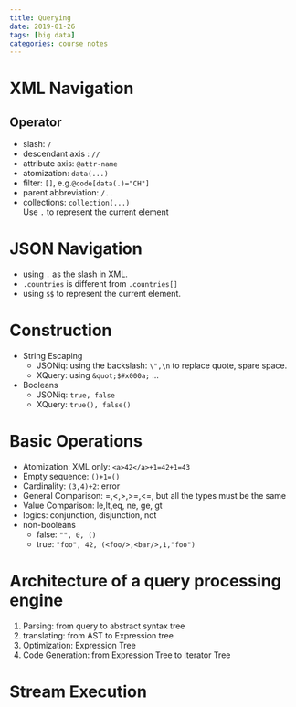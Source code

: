 ```yaml
---
title: Querying
date: 2019-01-26
tags: [big data]
categories: course notes
---
```




# XML Navigation

## Operator
- slash: ```/```
- descendant axis : ```//```
- attribute axis: ```@attr-name```
- atomization: ```data(...)```
- filter: ```[]```, e.g.```@code[data(.)="CH"]```
- parent abbreviation: ```/..```
- collections: ```collection(...)```  
Use ```.``` to represent the current element

# JSON Navigation
- using ```.``` as the slash in XML.
- ```.countries``` is different from ```.countries[]```  
- using ```$$``` to represent the current element.

# Construction
- String Escaping
	- JSONiq: using the backslash: ```\",\n``` to replace quote, spare space.
	- XQuery: using ```&quot;$#x000a;``` ...
- Booleans
	- JSONiq: ```true, false```
	- XQuery: ```true(), false()```

# Basic Operations
- Atomization: XML only: ```<a>42</a>+1=42+1=43```
- Empty sequence: ```()+1=()```
- Cardinality: ```(3,4)+2```: error
- General Comparison: =,<,>,>=,<=, but all the types must be the same
- Value Comparison: le,lt,eq, ne, ge, gt
- logics: conjunction, disjunction, not
- non-booleans
	- false: ```"", 0, ()```
	- true: ```"foo", 42, (<foo/>,<bar/>,1,"foo")```
# Architecture of a query processing engine
1. Parsing: from query to abstract syntax tree
2. translating: from AST to Expression tree
3. Optimization: Expression Tree
4. Code Generation: from Expression Tree to Iterator Tree

# Stream Execution
